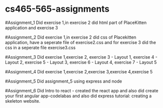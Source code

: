 # cs465-565-assignments

#Assignment_1
Did exercise 1,in exercise 2 did html part of PlaceKitten application and
exercise 3

#Assignment_2
Did exercise 1,in exercise 2 did css of Placekitten application, have a seperate file of exercise2.css and
for exercise 3 did the css in a seperate file exercise3.css 

#Assignment_3
Did exercise 1,exercise 2,
exercise 3 - Layout 1,
exercise 4 - Layout 2,
exercise 5 - Layout 3,
exercise 6 - Layout 4,
exercise 7 - Layout 5

#Assignment_4
Did exercise 1,exercise 2,exercise 3,exercise 4,exercise 5

#Assignment_5
Did assignment_5 using express and node

#Assignment_6
Did Intro to react - created the react app and also
did create your first angular app-codelabas and also
did express tutorial: creating a skeleton website.
